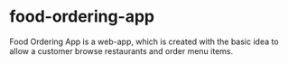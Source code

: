 # food-ordering-app
Food Ordering App is a web-app, which is created with the basic idea to allow a customer browse restaurants and order menu items.
